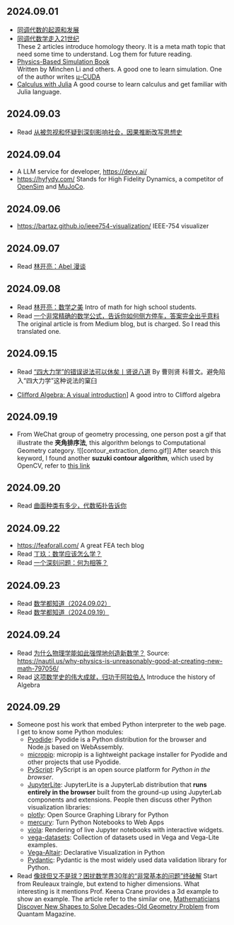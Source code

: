 ## 2024.09.01

- [同调代数的起源和发展](https://mp.weixin.qq.com/s?__biz=Mzg2MTUyODU2NA==&mid=2247582977&idx=1&sn=7dff0b6f375b2aca369742f049d62909&chksm=ce160d9af961848c9b3658f4b98fdfdd06834a4a8fca95cf076bb862f84dd142702484fc2446&scene=21#wechat_redirect)
- [同调代数学走入21世纪](https://mp.weixin.qq.com/s/X_JzHxVSUUb7JXFuzWRvwQ)  
  These 2 articles introduce homology theory. It is a meta math topic that need some time to understand. Log them for future reading.
- [Physics-Based Simulation Book](https://phys-sim-book.github.io/)  
  Written by Minchen Li and others. A good one to learn simulation.
  One of the author writes [μ-CUDA](https://mugdxy.github.io/muda-doc/)
- [Calculus with Julia](https://jverzani.github.io/CalculusWithJuliaNotes.jl/)
  A good course to learn calculus and get familiar with Julia language.

## 2024.09.03
- Read [从被忽视和怀疑到深刻影响社会，因果推断改写思想史](https://mp.weixin.qq.com/s/C7moj1B3PHLabtrdsS67UQ)

## 2024.09.04
- A LLM service for developer, https://devv.ai/
- https://hyfydy.com/
  Stands for High Fidelity Dynamics, a competitor of [OpenSim](https://opensim.stanford.edu/) and [MuJoCo](https://mujoco.org/).

## 2024.09.06
- https://bartaz.github.io/ieee754-visualization/
  IEEE-754 visualizer

## 2024.09.07
- Read [林开亮：Abel 漫谈](https://mp.weixin.qq.com/s/9KEeyKUgqBRQdszzOIlRZQ?poc_token=HEJf3WajoKcQrTY_1ITaI7n2nnWZAm9SsqAx3fgt)

## 2024.09.08
- Read [林开亮：数学之美](https://mp.weixin.qq.com/s/aeRy19-YTK80RKKBLx_R9Q)
  Intro of math for high school students.
- Read [一个非常精确的数学公式，告诉你如何侧方停车，答案完全出乎意料](https://mp.weixin.qq.com/s/IeyjirVyNOVg_XbhjKfnxQ)
  The original article is from Medium blog, but is charged. So I read this translated one.

## 2024.09.15
- Read [“四大力学”的错误说法可以休矣丨贤说八道](https://mp.weixin.qq.com/s/_0HIIdY4OPGaKa9sq0wdQw)
  By 曹则贤
  科普文。避免陷入“四大力学”这种说法的窠臼
  
- [Clifford Algebra: A visual introduction](https://slehar.wordpress.com/2014/03/18/clifford-algebra-a-visual-introduction/)]
  A good intro to Clifford algebra

## 2024.09.19
- From WeChat group of geometry processing, one person post a gif that illustrate the
**夹角排序法**, this algorithm belongs to Computational Geometry category.
![[contour_extraction_demo.gif]]
After search this keyword, I found another **suzuki contour algorithm**, which used by OpenCV, refer to [this link](https://stackoverflow.com/questions/10427474/what-is-the-algorithm-that-opencv-uses-for-finding-contours)

## 2024.09.20
- Read [曲面种类有多少，代数拓扑告诉你](https://mp.weixin.qq.com/s/dDTjFcpyMorfT7Hh-vR2vQ)

## 2024.09.22
- https://feaforall.com/
  A great FEA tech blog
- Read [丁玖：数学应该怎么学？](https://zhuanlan.zhihu.com/p/62436718)
- Read [一个深刻问题：何为相等？](https://mp.weixin.qq.com/s/QQG4FG_XbW-rZ3BJjT2TqA)

## 2024.09.23
- Read [数学都知道（2024.09.02）](https://mp.weixin.qq.com/s/ZhyhElQcO780NcbjSXNUew)
- Read [数学都知道（2024.09.19）](https://mp.weixin.qq.com/s/SBqHcCURrypwe1QwdTfz9w)

## 2024.09.24
- Read [为什么物理学能如此强悍地创造新数学？](https://mp.weixin.qq.com/s/-npkusdogEC6F6qq_gHwAg)
  Source: https://nautil.us/why-physics-is-unreasonably-good-at-creating-new-math-797056/
- Read [这项数学史的伟大成就，归功于阿拉伯人](https://mp.weixin.qq.com/s/quMSYOiiKV-RO93ak80lCg)
  Introduce the history of Algebra
## 2024.09.29
- Someone post his work that embed Python interpreter to the web page. I get to know some Python modules:
	- [Pyodide](https://pyodide.org/en/stable/): Pyodide is a Python distribution for the browser and Node.js based on WebAssembly.
	- [micropip](https://micropip.pyodide.org/en/stable/): micropip is a lightweight package installer for Pyodide and other projects that use Pyodide.
	- [PyScript](https://pyscript.net/): PyScript is an open source platform for _Python in the browser_.
	- [JupyterLite](https://jupyter.org/try-jupyter/lab/): JupyterLite is a JupyterLab distribution that **runs entirely in the browser** built from the ground-up using JupyterLab components and extensions.
  People then discuss other Python visualization libraries:
    - [plotly](https://plotly.com/python/): Open Source Graphing Library for Python
	- [mercury](https://runmercury.com/): Turn Python Notebooks  to Web Apps
	- [viola](https://github.com/voila-dashboards/voila): Rendering of live Jupyter notebooks with interactive widgets.
	- [vega-datasets](https://github.com/vega/vega-datasets?tab=readme-ov-file): Collection of datasets used in Vega and Vega-Lite examples.
	- [Vega-Altair](https://altair-viz.github.io/): Declarative Visualization in Python
	- [Pydantic](https://docs.pydantic.dev/latest/): Pydantic is the most widely used data validation library for Python.
- Read [像球但又不是球？困扰数学界30年的“非常基本的问题”终破解](https://mp.weixin.qq.com/s/FyhiFTTTkBJ0Ass_9IKUzA)
  Start from Reuleaux traingle, but extend to higher dimensions.
  What interesting is it mentions Prof. Keena Crane provides a 3d example to show an example.
  The article refer to the similar one, [Mathematicians Discover New Shapes to Solve Decades-Old Geometry Problem](https://www.quantamagazine.org/mathematicians-discover-new-shapes-to-solve-decades-old-geometry-problem-20240920/) from Quantam Magazine.


